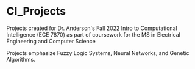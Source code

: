 # CI_Projects

Projects created for Dr. Anderson's Fall 2022 Intro to Computational Intelligence (ECE 7870) as part of coursework for the MS in Electrical Engineering and Computer Science

Projects emphasize Fuzzy Logic Systems, Neural Networks, and Genetic Algorithms.
